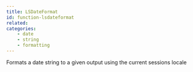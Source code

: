 ```yaml
---
title: LSDateFormat
id: function-lsdateformat
related:
categories:
    - date
    - string
    - formatting
---
```


Formats a date string to a given output using the current sessions locale